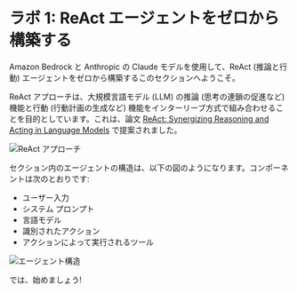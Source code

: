 # ラボ 1: ReAct エージェントをゼロから構築する

Amazon Bedrock と Anthropic の Claude モデルを使用して、ReAct (推論と行動) エージェントをゼロから構築するこのセクションへようこそ。

ReAct アプローチは、大規模言語モデル (LLM) の推論 (思考の連鎖の促進など) 機能と行動 (行動計画の生成など) 機能をインターリーブ方式で組み合わせることを目的としています。これは、論文 [ReAct: Synergizing Reasoning and Acting in Language Models](https://arxiv.org/abs/2210.03629) で提案されました。

![ReAct アプローチ](../assets/lab1_1.png)

セクション内のエージェントの構造は、以下の図のようになります。コンポーネントは次のとおりです:
- ユーザー入力
- システム プロンプト
- 言語モデル
- 識別されたアクション
- アクションによって実行されるツール

![エージェント構造](../assets/lab1_2.png)

では、始めましょう!